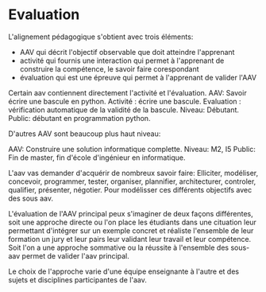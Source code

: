 
# Evaluation 

L'alignement pédagogique s'obtient avec trois éléments:
- AAV qui décrit l'objectif observable que doit atteindre l'apprenant 
- activité qui fournis une interaction qui permet à l'apprenant de construire la compétence, le savoir faire corespondant
- évaluation qui est une épreuve qui permet à l'apprenant de valider l'AAV 

Certain aav contiennent directement l'activité et l'évaluation.
AAV: Savoir écrire une bascule en python. Activité : écrire une bascule. Evaluation : vérification automatique de la validité de la bascule. Niveau: Débutant. Public: débutant en programmation python. 


D'autres AAV sont beaucoup plus haut niveau:

AAV: Construire une solution informatique complette.
Niveau: M2, I5
Public: Fin de master, fin d'école d'ingénieur en informatique.

L'aav vas demander d'acquérir de nombreux savoir faire: Elliciter, modéliser, concevoir, programmer, tester, organiser, plannifier, architecturer, controler, qualifier, présenter, négotier. Pour modélisser ces différents objectifs avec des sous aav. 

L'évaluation de l'AAV principal peux s'imaginer de deux façons différentes, soit une approche directe ou l'on place les étudiants dans une cituation leur permettant d'intégrer sur un exemple concret et réaliste l'ensemble de leur formation un jury et leur pairs leur validant leur travail et leur compétence.
Soit l'on a une approche sommative ou la réussite à l'ensemble des sous-aav permet de valider l'aav principal.

Le choix de l'approche varie d'une équipe enseignante à l'autre et des sujets et disciplines participantes de l'aav. 

